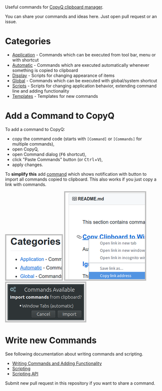 Useful commands for [CopyQ clipboard manager](https://github.com/hluk/CopyQ).

You can share your commands and ideas here.
Just open pull request or an issue.

# Categories

- [Application](https://github.com/hluk/copyq-commands/tree/master/Application) - Commands which can be executed from tool bar, menu or with shortcut
- [Automatic](https://github.com/hluk/copyq-commands/tree/master/Automatic) - Commands which are executed automatically whenever something is copied to clipboard
- [Display](https://github.com/hluk/copyq-commands/tree/master/Display) - Scripts for changing appearance of items
- [Global](https://github.com/hluk/copyq-commands/tree/master/Global) - Commands which can be executed with global/system shortcut
- [Scripts](https://github.com/hluk/copyq-commands/tree/master/Scripts) - Scripts for changing application behavior, extending command line and adding functionality
- [Templates](https://github.com/hluk/copyq-commands/tree/master/Templates) - Templates for new commands

# Add a Command to CopyQ

To add a command to CopyQ:

- copy the command code (starts with `[Command]` or `[Commands]` for multiple commands),
- open CopyQ,
- open Command dialog (<kbd>F6</kbd> shortcut),
- click "Paste Commands" button (or <kbd>Ctrl</kbd>+<kbd>V</kbd>),
- apply changes.

To **simplify this** add [command](Automatic/import-commands-after-copied.ini)
which shows notification with button to import all commands copied to clipboard.
This also works if you just copy a link with commands.

![Select Category](images/select-category.png)
![Copy Command Link](images/copy-command-link.png)
![Import Command Notification](images/import-command-notification.png)

# Write new Commands

See following documentation about writing commands and scripting.

- [Writing Commands and Adding Functionality](https://copyq.readthedocs.io/en/latest/writing-commands-and-adding-functionality.html)
- [Scripting](https://copyq.readthedocs.io/en/latest/scripting.html)
- [Scripting API](https://copyq.readthedocs.io/en/latest/scripting-api.html)

Submit new pull request in this repository if you want to share a command.

